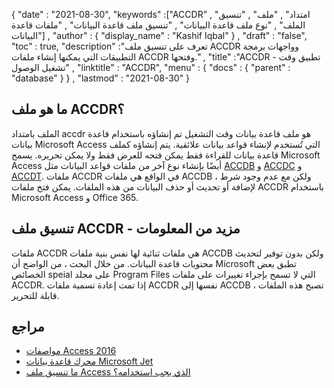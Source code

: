 {
  "date" : "2021-08-30",
  "keywords" :["ACCDR" , "امتداد" , "ملف" , "تنسيق الملف" , "نوع ملف قاعدة البيانات" , "تنسيق ملف قاعدة البيانات" , "ملفات قاعدة البيانات"] ,
  "author" : {
    "display_name" : "Kashif Iqbal"
} ,
  "draft" : "false",
  "toc" : true,
  "description" :"تعرف على تنسيق ملف ACCDR وواجهات برمجة التطبيقات التي يمكنها إنشاء ملفات ACCDR وفتحها." ,
  "title" :"ACCDR - تطبيق وقت تشغيل الوصول" ,
  "linktitle" : "ACCDR",
  "menu" : {
    "docs" : {
      "parent" : "database"
}
} ,
  "lastmod" : "2021-08-30"
}

## ما هو ملف ACCDR؟

الملف بامتداد accdr هو ملف قاعدة بيانات وقت التشغيل تم إنشاؤه باستخدام قاعدة بيانات Microsoft Access التي تُستخدم لإنشاء قواعد بيانات علائقية. يتم إنشاؤه كملف قاعدة بيانات للقراءة فقط يمكن فتحه للعرض فقط ولا يمكن تحريره. يسمح Microsoft Access أيضًا بإنشاء نوع آخر من ملفات قواعد البيانات مثل [ACCDB](/ar/database/accdb/) و [ACCDC](/ar/database/accdc/) و [ACCDT](/ar/database/accdt/). ملفات ACCDR في الواقع هي ملفات ACCDB ، ولكن مع عدم وجود شرط لإضافة أو تحديث أو حذف البيانات من هذه الملفات. يمكن فتح ملفات ACCDR باستخدام Microsoft Access و Office 365.

## تنسيق ملف ACCDR - مزيد من المعلومات

ملفات ACCDR هي ملفات ثنائية لها نفس بنية ملفات ACCDB ولكن بدون توفير لتحديث محتويات قاعدة البيانات. من خلال البحث ، من الواضح أن Microsoft تطبق بعض الخصائص speial على مجلد Program Files التي لا تسمح بإجراء تغييرات على ملفات ACCDR. إذا تمت إعادة تسمية ملفات ACCDR نفسها إلى ACCDB ، تصبح هذه الملفات قابلة للتحرير.

## مراجع

* [مواصفات Access 2016](https://support.microsoft.com/en-us/office/access-specifications-0cf3c66f-9cf2-4e32-9568-98c1025bb47c؟ui=en-us&rs=en-us&ad=us)
* [محرك قاعدة بيانات Microsoft Jet](https://en.wikipedia.org/wiki/Microsoft_Jet_Database_Engine)
* [ما تنسيق ملف Access الذي يجب استخدامه؟](https://support.microsoft.com/en-us/office/which-access-file-format-should-i-use-012d9ab3-d14c-479e-b617-be66f9070b41)

